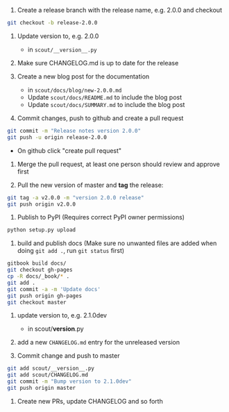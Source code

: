 1. Create a release branch with the release name, e.g. 2.0.0 and checkout

```bash
git checkout -b release-2.0.0
```

1. Update version to, e.g. 2.0.0

   - in `scout/__version__.py`

1. Make sure CHANGELOG.md is up to date for the release

1. Create a new blog post for the documentation
    
    - in `scout/docs/blog/new-2.0.0.md`
    - Update `scout/docs/README.md` to include the blog post
    - Update `scout/docs/SUMMARY.md` to include the blog post

1. Commit changes, push to github and create a pull request

```bash
git commit -m "Release notes version 2.0.0"
git push -u origin release-2.0.0
```

 - On github click "create pull request"

1. Merge the pull request, at least one person should review and approve first

1. Pull the new version of master and **tag** the release:

```bash
git tag -a v2.0.0 -m "version 2.0.0 release"
git push origin v2.0.0
```

1. Publish to PyPI (Requires correct PyPI owner permissions)

```bash
python setup.py upload
```

1. build and publish docs (Make sure no unwanted files are added when doing `git add .`, run `git status` first)

```bash
gitbook build docs/
git checkout gh-pages
cp -R docs/_book/* .
git add .
git commit -a -m 'Update docs'
git push origin gh-pages
git checkout master
```

1. update version to, e.g. 2.1.0dev

   - in scout/__version__.py

1. add a new `CHANGELOG.md` entry for the unreleased version

1. Commit change and push to master

```bash
git add scout/__version__.py
git add scout/CHANGELOG.md
git commit -m "Bump version to 2.1.0dev"
git push origin master
```

1. Create new PRs, update CHANGELOG and so forth